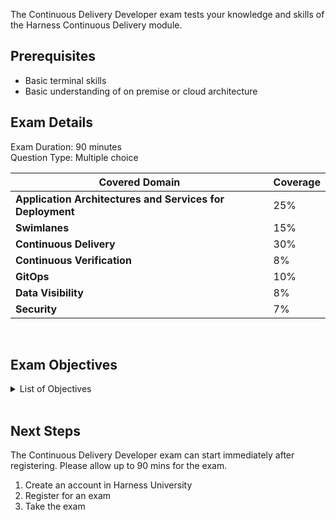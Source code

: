 The Continuous Delivery Developer exam tests your knowledge and skills of the Harness Continuous Delivery module.  

## Prerequisites

- Basic terminal skills
- Basic understanding of on premise or cloud architecture

## Exam Details

Exam Duration: 90 minutes <br/>
Question Type: Multiple choice

| Covered Domain                                | Coverage         |
| ----------------------------------- | --------------- |
| **Application Architectures and Services for Deployment** | 25% |
| **Swimlanes** | 15% |
| **Continuous Delivery**   | 30% |
| **Continuous Verification**  | 8% |
| **GitOps**  | 10% |
| **Data Visibility**  | 8% |
| **Security**  | 7%|

<br />

## Exam Objectives

<details>
<summary>List of Objectives</summary>

The following is a detailed list of exam objectives:

| #     | Objectives                                                                                |
| ----- | ----------------------------------------------------------------------------------------- |
| **1** | **Application Architectures and Services for Deployment**|
| 1.1   | Define a deployment and what makes it continuous       |                                 
|1.2 |Explain application architectures|
|1.3 |Identify artifacts and manifests needed for a deployment|
|1.4 |Describe Kubernetes manifests (flat file, helm, etc.)|
|1.5 |Describe the services needed for an application|
|1.6 |Configure overrides for service variables (secrets, non-secrets)|
|1.7 |Describe artifact sources|
|1.8 |Configure artifact sources|
|1.9 |Configure service tagging|
|1.10 |Describe manifest overrides|
|1.11 |Configure manifest overrides|
|1.12 |Identify basic deployments (add examples for each app architecture type)|
|1.13 |Identify rolling deployments|
|1.14 |Identify canary deployments|
|1.15 |Identify blue/green deployments|
|**2**| **Swimlanes**|
|2.1| For a Kubernetes deployment, specify environments needed for my application or service - types (Prod, Non-prod)|
|2.2| For a Kubernetes deployment, configure environments needed for my application or service|
|2.3| For a Kubernetes deployment, describe infrastructure definitions for an environment|
|2.4| For a Kubernetes deployment, configure infrastructure definitions for an environment|
|2.5| For a Kubernetes deployment, configure overrides for an environment|
|2.6| Describe tagging, labeling, and identifiers (what is it used for, different types - resource identification, Business Intelligence, infra assignments, examples - Kubernetes, AWS|
|2.7| Configure rolling deployments for each application type (monolith, serverless, container-based)|
|2.8| Configure canary deployments for each application type (monolith, serverless, container-based)|
|2.9|Configure blue/green deployments for each application type (monolith, serverless, container-based)|
|**3**| **Continuous Delivery**|
|3.1| Automate deployments in your environment|
|3.2 |Identify pre-deployment steps per environment|
|3.2.1 |Create a git trigger|
|3.2.2|Create a webhook|
|3.2.3 |Create a manual trigger|
|3.2.4| Create a CI outcome trigger (artifact)|
|3.3 |Describe Policy as Code|
|3.4 |Configure Policy as Code|
|3.5 |Describe ticketing and documentation|
|3.6 |Describe the fetching process (artifacts, manifests, environment-specific requirements, configuration management)|
|3.7 |Configure fetching (artifacts, manifests, environment-specific requirements, config mgmt)|
|3.8 |Describe an approval process for my deployment|
|3.9| Set up an approval process for my deployment|
|3.10| Define failure strategies|
|3.11 |Configure failure strategies|
|3.12 |Configure Barriers|
|3.13 |Describe Conditional Execution|
|3.14 |Configure Conditional Execution|
|3.15 |Describe Step Library - Shell Script/run step|
|**4**| **Continuous Verification**|
|4.1 |Identify deployment verification types|
|4.2 |Describe verification through deployment logs|
|4.3| Identify deployment health checks|
|4.4 |Monitor server health during a deployment|
|4.5 |Monitor execution checks during a deployment|
|**5**| GitOps|
|5.1 |Explain the principles of GitOps|
|5.2 |Describe common use cases for using GitOps|
|5.3| Describe the benefits of using GitOps|
|5.4| Install the GitOps agent|
|5.5 |Connect your Kubernetes cluster and application repository to Harness to start deployments|
|5.6 |Set up an application in Harness using GitOps|
|**6**| **Data Visibility**|
|6.1| Describe dashboards|
|6.2 |Configure notifications and alerts|
|6.3 |Configure tagging and labeling (governance, reporting)|
|6.4 |Configure tagging and labeling (governance, reporting)|
|**7**| Security|
|7.1 |Describe two-factor authentication (2FA)|
|7.2 |Describe RBAC (Role-Based Access Control) - Built-in Roles|

</details>

<br />

## Next Steps

The Continuous Delivery Developer exam can start immediately after registering. Please allow up to 90 mins for the exam.

1. Create an account in Harness University
2. Register for an exam 
3. Take the exam
